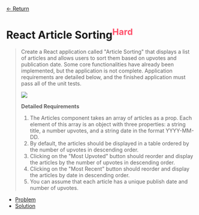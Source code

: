 [&larr; Return](https://hanggrian.github.io/grind-hackerrank/)

# React Article Sorting<sup style="color: rgb(255, 81, 107);">Hard</sup>

> Create a React application called "Article Sorting" that displays a list of
  articles and allows users to sort them based on upvotes and publication date.
  Some core functionalities have already been implemented, but the application
  is not complete. Application requirements are detailed below, and the finished
  application must pass all of the unit tests.
>
> ![](https://hrcdn.net/s3_pub/istreet-assets/cxj8qBL9QgGAMyKrRbBGDA/sorting-articles.gif)
>
> **Detailed Requirements**
>
> 1.  The Articles component takes an array of articles as a prop. Each element
      of this array is an object with three properties: a string title, a number
      upvotes, and a string date in the format YYYY-MM-DD.
> 1.  By default, the articles should be displayed in a table ordered by the
      number of upvotes in descending order.
> 1.  Clicking on the "Most Upvoted" button should reorder and display the
      articles by the number of upvotes in descending order.
> 1.  Clicking on the "Most Recent" button should reorder and display the
      articles by date in descending order.
> 1.  You can assume that each article has a unique publish date and number of
      upvotes.

- [Problem](https://www.hackerrank.com/challenges/react-article-sorting/)
- [Solution](https://github.com/hanggrian/grind-hackerrank/blob/main/react/src/react-article-sorting.tsx)
